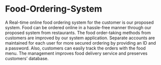 # Food-Ordering-System

A Real-time online food ordering system for the customer is our proposed system.
Food can be ordered online in a hassle-free manner through our proposed system from
restaurants. The food order-taking methods from customers are improved by our system
application. Separate accounts are maintained for each user for more secured ordering by
providing an ID and a password. Also, customers can easily track the orders with the food
menu. The management improves food delivery service and preserves customers’
database.
